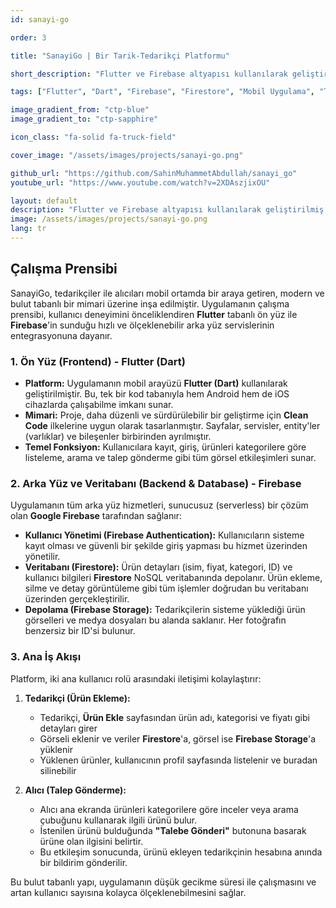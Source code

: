 ```yaml
---
id: sanayi-go 

order: 3

title: "SanayiGo | Bir Tarik-Tedarikçi Platformu"

short_description: "Flutter ve Firebase altyapısı kullanılarak geliştirilmiş, tedarikçilerin ürünlerini mobil ortamda sergileyebildiği ve alıcıların ürünler hakkında talep gönderebildiği hızlı bir B2B mobil ticaret platformu."

tags: ["Flutter", "Dart", "Firebase", "Firestore", "Mobil Uygulama", "Tedarik Zinciri"]

image_gradient_from: "ctp-blue"   
image_gradient_to: "ctp-sapphire" 

icon_class: "fa-solid fa-truck-field"

cover_image: "/assets/images/projects/sanayi-go.png" 

github_url: "https://github.com/SahinMuhammetAbdullah/sanayi_go" 
youtube_url: "https://www.youtube.com/watch?v=2XDAszjixOU"

layout: default
description: "Flutter ve Firebase altyapısı kullanılarak geliştirilmiş, tedarikçilerin ürünlerini mobil ortamda sergileyebildiği ve alıcıların ürünler hakkında talep gönderebildiği hızlı bir B2B mobil ticaret platformu."
image: /assets/images/projects/sanayi-go.png
lang: tr
---
```

## Çalışma Prensibi

SanayiGo, tedarikçiler ile alıcıları mobil ortamda bir araya getiren, modern ve bulut tabanlı bir mimari üzerine inşa edilmiştir. Uygulamanın çalışma prensibi, kullanıcı deneyimini önceliklendiren **Flutter** tabanlı ön yüz ile **Firebase**'in sunduğu hızlı ve ölçeklenebilir arka yüz servislerinin entegrasyonuna dayanır.

### 1. Ön Yüz (Frontend) - Flutter (Dart)

* **Platform:** Uygulamanın mobil arayüzü **Flutter (Dart)** kullanılarak geliştirilmiştir. Bu, tek bir kod tabanıyla hem Android hem de iOS cihazlarda çalışabilme imkanı sunar.
* **Mimari:** Proje, daha düzenli ve sürdürülebilir bir geliştirme için **Clean Code** ilkelerine uygun olarak tasarlanmıştır. Sayfalar, servisler, entity'ler (varlıklar) ve bileşenler birbirinden ayrılmıştır.
* **Temel Fonksiyon:** Kullanıcılara kayıt, giriş, ürünleri kategorilere göre listeleme, arama ve talep gönderme gibi tüm görsel etkileşimleri sunar.

### 2. Arka Yüz ve Veritabanı (Backend & Database) - Firebase

Uygulamanın tüm arka yüz hizmetleri, sunucusuz (serverless) bir çözüm olan **Google Firebase** tarafından sağlanır:

* **Kullanıcı Yönetimi (Firebase Authentication):** Kullanıcıların sisteme kayıt olması ve güvenli bir şekilde giriş yapması bu hizmet üzerinden yönetilir.
* **Veritabanı (Firestore):** Ürün detayları (isim, fiyat, kategori, ID) ve kullanıcı bilgileri **Firestore** NoSQL veritabanında depolanır. Ürün ekleme, silme ve detay görüntüleme gibi tüm işlemler doğrudan bu veritabanı üzerinden gerçekleştirilir.
* **Depolama (Firebase Storage):** Tedarikçilerin sisteme yüklediği ürün görselleri ve medya dosyaları bu alanda saklanır. Her fotoğrafın benzersiz bir ID'si bulunur.

### 3. Ana İş Akışı

Platform, iki ana kullanıcı rolü arasındaki iletişimi kolaylaştırır:

1.  **Tedarikçi (Ürün Ekleme):**
    * Tedarikçi, **Ürün Ekle** sayfasından ürün adı, kategorisi ve fiyatı gibi detayları girer 
    * Görseli eklenir ve veriler **Firestore**'a, görsel ise **Firebase Storage**'a yüklenir
    * Yüklenen ürünler, kullanıcının profil sayfasında listelenir ve buradan silinebilir

2.  **Alıcı (Talep Gönderme):**
    * Alıcı ana ekranda ürünleri kategorilere göre inceler veya arama çubuğunu kullanarak ilgili ürünü bulur.
    * İstenilen ürünü bulduğunda **"Talebe Gönderi"** butonuna basarak ürüne olan ilgisini belirtir.
    * Bu etkileşim sonucunda, ürünü ekleyen tedarikçinin hesabına anında bir bildirim gönderilir.

Bu bulut tabanlı yapı, uygulamanın düşük gecikme süresi ile çalışmasını ve artan kullanıcı sayısına kolayca ölçeklenebilmesini sağlar.